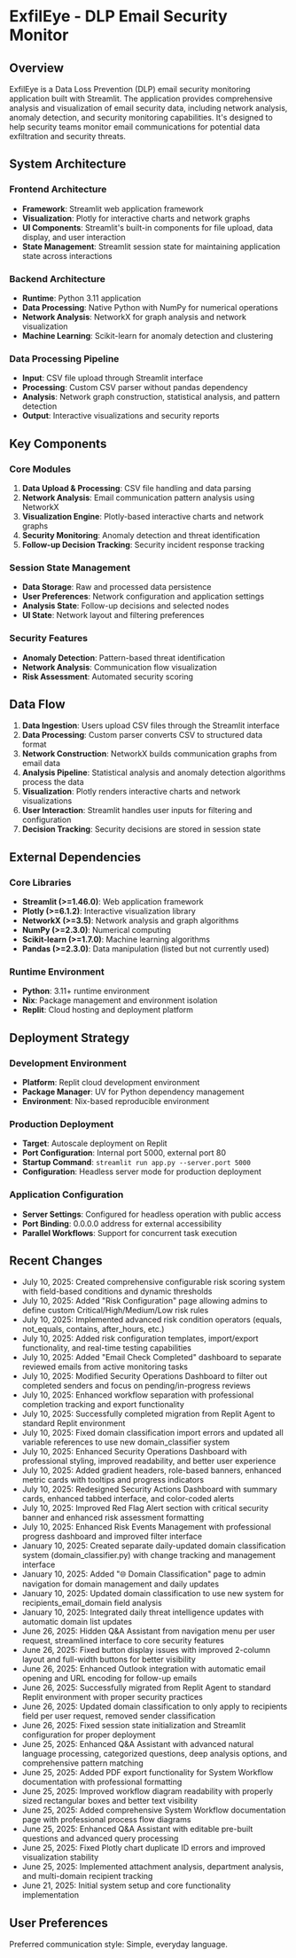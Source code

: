 # ExfilEye - DLP Email Security Monitor

## Overview

ExfilEye is a Data Loss Prevention (DLP) email security monitoring application built with Streamlit. The application provides comprehensive analysis and visualization of email security data, including network analysis, anomaly detection, and security monitoring capabilities. It's designed to help security teams monitor email communications for potential data exfiltration and security threats.

## System Architecture

### Frontend Architecture
- **Framework**: Streamlit web application framework
- **Visualization**: Plotly for interactive charts and network graphs
- **UI Components**: Streamlit's built-in components for file upload, data display, and user interaction
- **State Management**: Streamlit session state for maintaining application state across interactions

### Backend Architecture
- **Runtime**: Python 3.11 application
- **Data Processing**: Native Python with NumPy for numerical operations
- **Network Analysis**: NetworkX for graph analysis and network visualization
- **Machine Learning**: Scikit-learn for anomaly detection and clustering

### Data Processing Pipeline
- **Input**: CSV file upload through Streamlit interface
- **Processing**: Custom CSV parser without pandas dependency
- **Analysis**: Network graph construction, statistical analysis, and pattern detection
- **Output**: Interactive visualizations and security reports

## Key Components

### Core Modules
1. **Data Upload & Processing**: CSV file handling and data parsing
2. **Network Analysis**: Email communication pattern analysis using NetworkX
3. **Visualization Engine**: Plotly-based interactive charts and network graphs
4. **Security Monitoring**: Anomaly detection and threat identification
5. **Follow-up Decision Tracking**: Security incident response tracking

### Session State Management
- **Data Storage**: Raw and processed data persistence
- **User Preferences**: Network configuration and application settings
- **Analysis State**: Follow-up decisions and selected nodes
- **UI State**: Network layout and filtering preferences

### Security Features
- **Anomaly Detection**: Pattern-based threat identification
- **Network Analysis**: Communication flow visualization
- **Risk Assessment**: Automated security scoring

## Data Flow

1. **Data Ingestion**: Users upload CSV files through the Streamlit interface
2. **Data Processing**: Custom parser converts CSV to structured data format
3. **Network Construction**: NetworkX builds communication graphs from email data
4. **Analysis Pipeline**: Statistical analysis and anomaly detection algorithms process the data
5. **Visualization**: Plotly renders interactive charts and network visualizations
6. **User Interaction**: Streamlit handles user inputs for filtering and configuration
7. **Decision Tracking**: Security decisions are stored in session state

## External Dependencies

### Core Libraries
- **Streamlit (>=1.46.0)**: Web application framework
- **Plotly (>=6.1.2)**: Interactive visualization library
- **NetworkX (>=3.5)**: Network analysis and graph algorithms
- **NumPy (>=2.3.0)**: Numerical computing
- **Scikit-learn (>=1.7.0)**: Machine learning algorithms
- **Pandas (>=2.3.0)**: Data manipulation (listed but not currently used)

### Runtime Environment
- **Python**: 3.11+ runtime environment
- **Nix**: Package management and environment isolation
- **Replit**: Cloud hosting and deployment platform

## Deployment Strategy

### Development Environment
- **Platform**: Replit cloud development environment
- **Package Manager**: UV for Python dependency management
- **Environment**: Nix-based reproducible environment

### Production Deployment
- **Target**: Autoscale deployment on Replit
- **Port Configuration**: Internal port 5000, external port 80
- **Startup Command**: `streamlit run app.py --server.port 5000`
- **Configuration**: Headless server mode for production deployment

### Application Configuration
- **Server Settings**: Configured for headless operation with public access
- **Port Binding**: 0.0.0.0 address for external accessibility
- **Parallel Workflows**: Support for concurrent task execution

## Recent Changes

- July 10, 2025: Created comprehensive configurable risk scoring system with field-based conditions and dynamic thresholds
- July 10, 2025: Added "Risk Configuration" page allowing admins to define custom Critical/High/Medium/Low risk rules
- July 10, 2025: Implemented advanced risk condition operators (equals, not_equals, contains, after_hours, etc.)
- July 10, 2025: Added risk configuration templates, import/export functionality, and real-time testing capabilities
- July 10, 2025: Added "Email Check Completed" dashboard to separate reviewed emails from active monitoring tasks
- July 10, 2025: Modified Security Operations Dashboard to filter out completed senders and focus on pending/in-progress reviews
- July 10, 2025: Enhanced workflow separation with professional completion tracking and export functionality
- July 10, 2025: Successfully completed migration from Replit Agent to standard Replit environment
- July 10, 2025: Fixed domain classification import errors and updated all variable references to use new domain_classifier system
- July 10, 2025: Enhanced Security Operations Dashboard with professional styling, improved readability, and better user experience
- July 10, 2025: Added gradient headers, role-based banners, enhanced metric cards with tooltips and progress indicators
- July 10, 2025: Redesigned Security Actions Dashboard with summary cards, enhanced tabbed interface, and color-coded alerts
- July 10, 2025: Improved Red Flag Alert section with critical security banner and enhanced risk assessment formatting
- July 10, 2025: Enhanced Risk Events Management with professional progress dashboard and improved filter interface
- January 10, 2025: Created separate daily-updated domain classification system (domain_classifier.py) with change tracking and management interface
- January 10, 2025: Added "🌐 Domain Classification" page to admin navigation for domain management and daily updates
- January 10, 2025: Updated domain classification to use new system for recipients_email_domain field analysis
- January 10, 2025: Integrated daily threat intelligence updates with automatic domain list updates
- June 26, 2025: Hidden Q&A Assistant from navigation menu per user request, streamlined interface to core security features
- June 26, 2025: Fixed button display issues with improved 2-column layout and full-width buttons for better visibility
- June 26, 2025: Enhanced Outlook integration with automatic email opening and URL encoding for follow-up emails
- June 26, 2025: Successfully migrated from Replit Agent to standard Replit environment with proper security practices
- June 26, 2025: Updated domain classification to only apply to recipients field per user request, removed sender classification
- June 26, 2025: Fixed session state initialization and Streamlit configuration for proper deployment
- June 25, 2025: Enhanced Q&A Assistant with advanced natural language processing, categorized questions, deep analysis options, and comprehensive pattern matching
- June 25, 2025: Added PDF export functionality for System Workflow documentation with professional formatting
- June 25, 2025: Improved workflow diagram readability with properly sized rectangular boxes and better text visibility
- June 25, 2025: Added comprehensive System Workflow documentation page with professional process flow diagrams
- June 25, 2025: Enhanced Q&A Assistant with editable pre-built questions and advanced query processing
- June 25, 2025: Fixed Plotly chart duplicate ID errors and improved visualization stability
- June 25, 2025: Implemented attachment analysis, department analysis, and multi-domain recipient tracking
- June 21, 2025: Initial system setup and core functionality implementation

## User Preferences

Preferred communication style: Simple, everyday language.